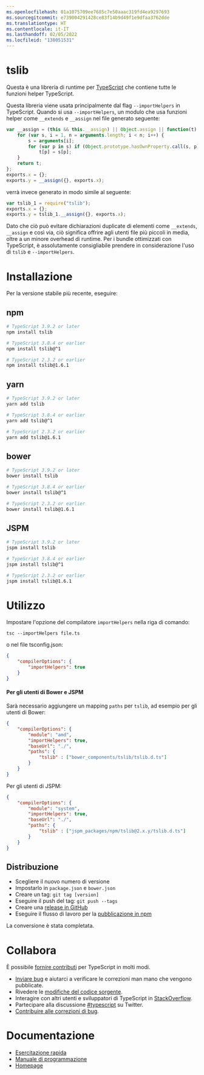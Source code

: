 ```yaml
---
ms.openlocfilehash: 01a1075709ee7685c7e50aaac319fd4ea9297693
ms.sourcegitcommit: e739004291428ce83f14b9d49f1e9dfaa3762dde
ms.translationtype: HT
ms.contentlocale: it-IT
ms.lasthandoff: 02/05/2022
ms.locfileid: "138051531"
---
```

# <a name="tslib"></a>tslib

Questa è una libreria di runtime per [TypeScript](http://www.typescriptlang.org/) che contiene tutte le funzioni helper TypeScript.

Questa libreria viene usata principalmente dal flag `--importHelpers` in TypeScript.
Quando si usa `--importHelpers`, un modulo che usa funzioni helper come `__extends` e `__assign` nel file generato seguente:

```ts
var __assign = (this && this.__assign) || Object.assign || function(t) {
    for (var s, i = 1, n = arguments.length; i < n; i++) {
        s = arguments[i];
        for (var p in s) if (Object.prototype.hasOwnProperty.call(s, p))
            t[p] = s[p];
    }
    return t;
};
exports.x = {};
exports.y = __assign({}, exports.x);

```

verrà invece generato in modo simile al seguente:

```ts
var tslib_1 = require("tslib");
exports.x = {};
exports.y = tslib_1.__assign({}, exports.x);
```

Dato che ciò può evitare dichiarazioni duplicate di elementi come `__extends`, `__assign` e così via, ciò significa offrire agli utenti file più piccoli in media, oltre a un minore overhead di runtime.
Per i bundle ottimizzati con TypeScript, è assolutamente consigliabile prendere in considerazione l'uso di `tslib` e `--importHelpers`.

# <a name="installing"></a>Installazione

Per la versione stabile più recente, eseguire:

## <a name="npm"></a>npm

```sh
# TypeScript 3.9.2 or later
npm install tslib

# TypeScript 3.8.4 or earlier
npm install tslib@^1

# TypeScript 2.3.2 or earlier
npm install tslib@1.6.1
```

## <a name="yarn"></a>yarn

```sh
# TypeScript 3.9.2 or later
yarn add tslib

# TypeScript 3.8.4 or earlier
yarn add tslib@^1

# TypeScript 2.3.2 or earlier
yarn add tslib@1.6.1
```

## <a name="bower"></a>bower

```sh
# TypeScript 3.9.2 or later
bower install tslib

# TypeScript 3.8.4 or earlier
bower install tslib@^1

# TypeScript 2.3.2 or earlier
bower install tslib@1.6.1
```

## <a name="jspm"></a>JSPM

```sh
# TypeScript 3.9.2 or later
jspm install tslib

# TypeScript 3.8.4 or earlier
jspm install tslib@^1

# TypeScript 2.3.2 or earlier
jspm install tslib@1.6.1
```

# <a name="usage"></a>Utilizzo

Impostare l'opzione del compilatore `importHelpers` nella riga di comando:

```
tsc --importHelpers file.ts
```

o nel file tsconfig.json:

```json
{
    "compilerOptions": {
        "importHelpers": true
    }
}
```

#### <a name="for-bower-and-jspm-users"></a>Per gli utenti di Bower e JSPM

Sarà necessario aggiungere un mapping `paths` per `tslib`, ad esempio per gli utenti di Bower:

```json
{
    "compilerOptions": {
        "module": "amd",
        "importHelpers": true,
        "baseUrl": "./",
        "paths": {
            "tslib" : ["bower_components/tslib/tslib.d.ts"]
        }
    }
}
```

Per gli utenti di JSPM:

```json
{
    "compilerOptions": {
        "module": "system",
        "importHelpers": true,
        "baseUrl": "./",
        "paths": {
            "tslib" : ["jspm_packages/npm/tslib@2.x.y/tslib.d.ts"]
        }
    }
}
```

## <a name="deployment"></a>Distribuzione

- Scegliere il nuovo numero di versione
- Impostarlo in `package.json` e `bower.json`
- Creare un tag: `git tag [version]`
- Eseguire il push del tag: `git push --tags`
- Creare una [release in GitHub](https://github.com/microsoft/tslib/releases)
- Eseguire il flusso di lavoro per la [pubblicazione in npm](https://github.com/microsoft/tslib/actions?query=workflow%3A%22Publish+to+NPM%22)

La conversione è stata completata.

# <a name="contribute"></a>Collabora

È possibile [fornire contributi](https://github.com/Microsoft/TypeScript/blob/master/CONTRIBUTING.md) per TypeScript in molti modi.

* [Inviare bug](https://github.com/Microsoft/TypeScript/issues) e aiutarci a verificare le correzioni man mano che vengono pubblicate.
* Rivedere le [modifiche del codice sorgente](https://github.com/Microsoft/TypeScript/pulls).
* Interagire con altri utenti e sviluppatori di TypeScript in [StackOverflow](http://stackoverflow.com/questions/tagged/typescript).
* Partecipare alla discussione [#typescript](http://twitter.com/#!/search/realtime/%23typescript) su Twitter.
* [Contribuire alle correzioni di bug](https://github.com/Microsoft/TypeScript/blob/master/CONTRIBUTING.md).

# <a name="documentation"></a>Documentazione

* [Esercitazione rapida](http://www.typescriptlang.org/Tutorial)
* [Manuale di programmazione](http://www.typescriptlang.org/Handbook)
* [Homepage](http://www.typescriptlang.org/)
